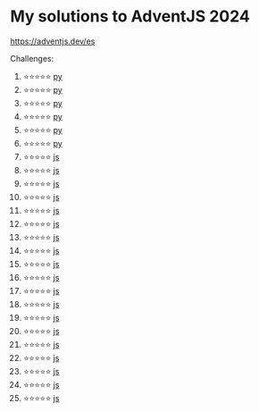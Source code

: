 # My solutions to AdventJS 2024

https://adventjs.dev/es

Challenges:

1. ⭐⭐⭐⭐⭐ [py](1.py)
2. ⭐⭐⭐⭐⭐ [py](2.py)
3. ⭐⭐⭐⭐⭐ [py](3.py)
4. ⭐⭐⭐⭐⭐ [py](4.py)
5. ⭐⭐⭐⭐⭐ [py](5.py)
6. ⭐⭐⭐⭐⭐ [py](6.py)
7. ⭐⭐⭐⭐⭐ [js](7.js)
8. ⭐⭐⭐⭐⭐ [js](8.js)
9. ⭐⭐⭐⭐⭐ [js](9.js)
10. ⭐⭐⭐⭐⭐ [js](10.js)
11. ⭐⭐⭐⭐⭐ [js](11.js)
12. ⭐⭐⭐⭐⭐ [js](12.js)
13. ⭐⭐⭐⭐⭐ [js](13.js)
14. ⭐⭐⭐⭐⭐ [js](14.js)
15. ⭐⭐⭐⭐⭐ [js](15.js)
16. ⭐⭐⭐⭐⭐ [js](16.js)
17. ⭐⭐⭐⭐⭐ [js](17.js)
18. ⭐⭐⭐⭐⭐ [js](18.js)
19. ⭐⭐⭐⭐⭐ [js](19.js)
20. ⭐⭐⭐⭐⭐ [js](20.js)
21. ⭐⭐⭐⭐⭐ [js](21.js)
22. ⭐⭐⭐⭐⭐ [js](22.js)
23. ⭐⭐⭐⭐⭐ [js](23.js)
24. ⭐⭐⭐⭐⭐ [js](24.js)
25. ⭐⭐⭐⭐⭐ [js](25.js)
